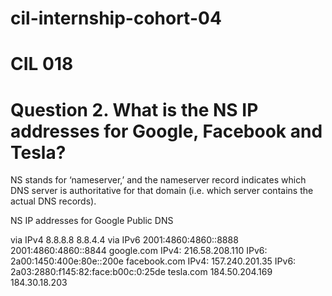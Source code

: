 # cil-internship-cohort-04
# CIL 018

# Question 2. What is the NS IP addresses for Google, Facebook and Tesla? 
NS stands for ‘nameserver,’ and the nameserver record indicates which DNS server is authoritative for that domain (i.e. which server contains the actual DNS records).

NS IP addresses for Google Public DNS

via IPv4 8.8.8.8 8.8.4.4
via IPv6 2001:4860:4860::8888 2001:4860:4860::8844
google.com IPv4: 216.58.208.110 IPv6: 2a00:1450:400e:80e::200e
facebook.com IPv4: 157.240.201.35 IPv6: 2a03:2880:f145:82:face:b00c:0:25de
tesla.com 184.50.204.169 184.30.18.203

